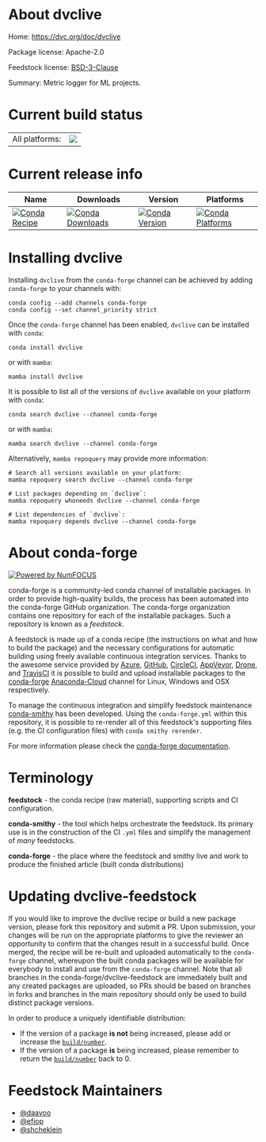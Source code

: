 About dvclive
=============

Home: https://dvc.org/doc/dvclive

Package license: Apache-2.0

Feedstock license: [BSD-3-Clause](https://github.com/conda-forge/dvclive-feedstock/blob/main/LICENSE.txt)

Summary: Metric logger for ML projects.

Current build status
====================


<table><tr><td>All platforms:</td>
    <td>
      <a href="https://dev.azure.com/conda-forge/feedstock-builds/_build/latest?definitionId=16059&branchName=main">
        <img src="https://dev.azure.com/conda-forge/feedstock-builds/_apis/build/status/dvclive-feedstock?branchName=main">
      </a>
    </td>
  </tr>
</table>

Current release info
====================

| Name | Downloads | Version | Platforms |
| --- | --- | --- | --- |
| [![Conda Recipe](https://img.shields.io/badge/recipe-dvclive-green.svg)](https://anaconda.org/conda-forge/dvclive) | [![Conda Downloads](https://img.shields.io/conda/dn/conda-forge/dvclive.svg)](https://anaconda.org/conda-forge/dvclive) | [![Conda Version](https://img.shields.io/conda/vn/conda-forge/dvclive.svg)](https://anaconda.org/conda-forge/dvclive) | [![Conda Platforms](https://img.shields.io/conda/pn/conda-forge/dvclive.svg)](https://anaconda.org/conda-forge/dvclive) |

Installing dvclive
==================

Installing `dvclive` from the `conda-forge` channel can be achieved by adding `conda-forge` to your channels with:

```
conda config --add channels conda-forge
conda config --set channel_priority strict
```

Once the `conda-forge` channel has been enabled, `dvclive` can be installed with `conda`:

```
conda install dvclive
```

or with `mamba`:

```
mamba install dvclive
```

It is possible to list all of the versions of `dvclive` available on your platform with `conda`:

```
conda search dvclive --channel conda-forge
```

or with `mamba`:

```
mamba search dvclive --channel conda-forge
```

Alternatively, `mamba repoquery` may provide more information:

```
# Search all versions available on your platform:
mamba repoquery search dvclive --channel conda-forge

# List packages depending on `dvclive`:
mamba repoquery whoneeds dvclive --channel conda-forge

# List dependencies of `dvclive`:
mamba repoquery depends dvclive --channel conda-forge
```


About conda-forge
=================

[![Powered by
NumFOCUS](https://img.shields.io/badge/powered%20by-NumFOCUS-orange.svg?style=flat&colorA=E1523D&colorB=007D8A)](https://numfocus.org)

conda-forge is a community-led conda channel of installable packages.
In order to provide high-quality builds, the process has been automated into the
conda-forge GitHub organization. The conda-forge organization contains one repository
for each of the installable packages. Such a repository is known as a *feedstock*.

A feedstock is made up of a conda recipe (the instructions on what and how to build
the package) and the necessary configurations for automatic building using freely
available continuous integration services. Thanks to the awesome service provided by
[Azure](https://azure.microsoft.com/en-us/services/devops/), [GitHub](https://github.com/),
[CircleCI](https://circleci.com/), [AppVeyor](https://www.appveyor.com/),
[Drone](https://cloud.drone.io/welcome), and [TravisCI](https://travis-ci.com/)
it is possible to build and upload installable packages to the
[conda-forge](https://anaconda.org/conda-forge) [Anaconda-Cloud](https://anaconda.org/)
channel for Linux, Windows and OSX respectively.

To manage the continuous integration and simplify feedstock maintenance
[conda-smithy](https://github.com/conda-forge/conda-smithy) has been developed.
Using the ``conda-forge.yml`` within this repository, it is possible to re-render all of
this feedstock's supporting files (e.g. the CI configuration files) with ``conda smithy rerender``.

For more information please check the [conda-forge documentation](https://conda-forge.org/docs/).

Terminology
===========

**feedstock** - the conda recipe (raw material), supporting scripts and CI configuration.

**conda-smithy** - the tool which helps orchestrate the feedstock.
                   Its primary use is in the construction of the CI ``.yml`` files
                   and simplify the management of *many* feedstocks.

**conda-forge** - the place where the feedstock and smithy live and work to
                  produce the finished article (built conda distributions)


Updating dvclive-feedstock
==========================

If you would like to improve the dvclive recipe or build a new
package version, please fork this repository and submit a PR. Upon submission,
your changes will be run on the appropriate platforms to give the reviewer an
opportunity to confirm that the changes result in a successful build. Once
merged, the recipe will be re-built and uploaded automatically to the
`conda-forge` channel, whereupon the built conda packages will be available for
everybody to install and use from the `conda-forge` channel.
Note that all branches in the conda-forge/dvclive-feedstock are
immediately built and any created packages are uploaded, so PRs should be based
on branches in forks and branches in the main repository should only be used to
build distinct package versions.

In order to produce a uniquely identifiable distribution:
 * If the version of a package **is not** being increased, please add or increase
   the [``build/number``](https://docs.conda.io/projects/conda-build/en/latest/resources/define-metadata.html#build-number-and-string).
 * If the version of a package **is** being increased, please remember to return
   the [``build/number``](https://docs.conda.io/projects/conda-build/en/latest/resources/define-metadata.html#build-number-and-string)
   back to 0.

Feedstock Maintainers
=====================

* [@daavoo](https://github.com/daavoo/)
* [@efiop](https://github.com/efiop/)
* [@shcheklein](https://github.com/shcheklein/)

